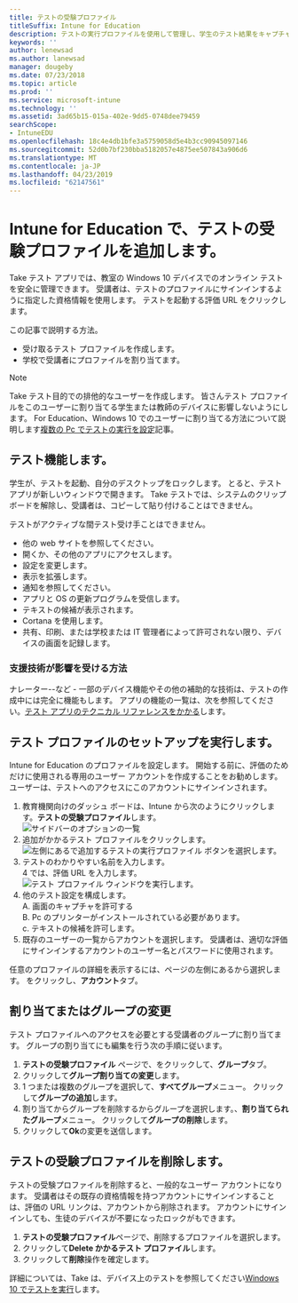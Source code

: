 ```yaml
---
title: テストの受験プロファイル
titleSuffix: Intune for Education
description: テストの実行プロファイルを使用して管理し、学生のテスト結果をキャプチャする方法について説明します。
keywords: ''
author: lenewsad
ms.author: lanewsad
manager: dougeby
ms.date: 07/23/2018
ms.topic: article
ms.prod: ''
ms.service: microsoft-intune
ms.technology: ''
ms.assetid: 3ad65b15-015a-402e-9dd5-0748dee79459
searchScope:
- IntuneEDU
ms.openlocfilehash: 18c4e4db1bfe3a5759058d5e4b3cc90945097146
ms.sourcegitcommit: 52d0b7bf230bba5182057e4875ee507843a906d6
ms.translationtype: MT
ms.contentlocale: ja-JP
ms.lasthandoff: 04/23/2019
ms.locfileid: "62147561"
---
```

# <a name="add-a-take-a-test-profile-in-intune-for-education"></a>Intune for Education で、テストの受験プロファイルを追加します。

Take テスト アプリでは、教室の Windows 10 デバイスでのオンライン テストを安全に管理できます。  受講者は、テストのプロファイルにサインインするように指定した資格情報を使用します。 テストを起動する評価 URL をクリックします。 
 
この記事で説明する方法。
* 受け取るテスト プロファイルを作成します。
* 学校で受講者にプロファイルを割り当てます。  

> [!NOTE]
> Take テスト目的での排他的なユーザーを作成します。 皆さんテスト プロファイルをこのユーザーに割り当てる学生または教師のデバイスに影響しないようにします。 For Education、Windows 10 でのユーザーに割り当てる方法について説明します[複数の Pc でテストの実行を設定](https://technet.microsoft.com/edu/windows/take-a-test-multiple-pcs)記事。

## <a name="take-a-test-features"></a>テスト機能します。
学生が、テストを起動、自分のデスクトップをロックします。 とると、テスト アプリが新しいウィンドウで開きます。 Take テストでは、システムのクリップボードを解除し、受講者は、コピーして貼り付けることはできません。

テストがアクティブな間テスト受け手ことはできません。

* 他の web サイトを参照してください。
* 開くか、その他のアプリにアクセスします。
* 設定を変更します。
* 表示を拡張します。  
* 通知を参照してください。
* アプリと OS の更新プログラムを受信します。
* テキストの候補が表示されます。
* Cortana を使用します。
* 共有、印刷、または学校または IT 管理者によって許可されない限り、デバイスの画面を記録します。

### <a name="how-is-assistive-technology-affected"></a>支援技術が影響を受ける方法
ナレーター--など - 一部のデバイス機能やその他の補助的な技術は、テストの作成中には完全に機能もします。 アプリの機能の一覧は、次を参照してください。[テスト アプリのテクニカル リファレンスをかかる](https://docs.microsoft.com/education/windows/take-a-test-app-technical)します。


## <a name="take-a-test-profile-setup"></a>テスト プロファイルのセットアップを実行します。
Intune for Education のプロファイルを設定します。 開始する前に、評価のためだけに使用される専用のユーザー アカウントを作成することをお勧めします。 ユーザーは、テストへのアクセスにこのアカウントにサインインされます。 

1. 教育機関向けのダッシュ ボードは、Intune から次のようにクリックします。**テストの受験プロファイル**します。    
![サイドバーのオプションの一覧](./media/dashboard-002-left-sidebar-list.png)  
2.  追加がかかるテスト プロファイルをクリックします。  
 ![左側にあるで追加するテストの実行プロファイル ボタンを選択します。](./media/takeatest-001-new-profile.png)  
3. テストのわかりやすい名前を入力します。  
4 では、評価 URL を入力します。  
 ![テスト プロファイル ウィンドウを実行します。](./media/takeatest-002-new-profile-edit-window.png)  
5. 他のテスト設定を構成します。    
    A. 画面のキャプチャを許可する  
    B. Pc のプリンターがインストールされている必要があります。  
    c. テキストの候補を許可します。   
6. 既存のユーザーの一覧からアカウントを選択します。 受講者は、適切な評価にサインインするアカウントのユーザー名とパスワードに使用されます。  

任意のプロファイルの詳細を表示するには、ページの左側にあるから選択します。 をクリックし、**アカウント**タブ。  

## <a name="assign-or-change-groups"></a>割り当てまたはグループの変更
テスト プロファイルへのアクセスを必要とする受講者のグループに割り当てます。 グループの割り当てにも編集を行う次の手順に従います。
1. **テストの受験プロファイル** ページで、をクリックして、**グループ**タブ。 
2. クリックして**グループ割り当ての変更**します。 
3. 1 つまたは複数のグループを選択して、**すべてグループ**メニュー。 クリックして**グループの追加**します。 
4. 割り当てからグループを削除するからグループを選択します。、**割り当てられたグループ**メニュー。 クリックして**グループの削除**します。
5. クリックして**Ok**の変更を送信します。

## <a name="delete-take-a-test-profile"></a>テストの受験プロファイルを削除します。  
テストの受験プロファイルを削除すると、一般的なユーザー アカウントになります。 受講者はその既存の資格情報を持つアカウントにサインインすることは、評価の URL リンクは、アカウントから削除されます。 アカウントにサインインしても、生徒のデバイスが不要になったロックがもできます。

1. **テストの受験プロファイル**ページで、削除するプロファイルを選択します。
2. クリックして**Delete かかるテスト プロファイル**します。
3. クリックして**削除**操作を確定します。

詳細については、Take は、デバイス上のテストを参照してください[Windows 10 でテストを実行](https://technet.microsoft.com/edu/windows/take-tests-in-windows-10)します。
